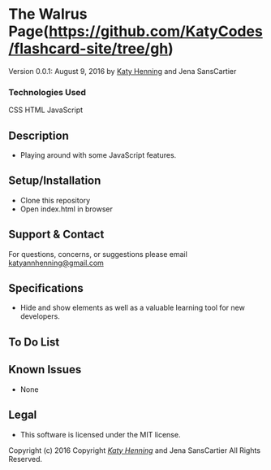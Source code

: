 # The Walrus Page(https://github.com/KatyCodes/flashcard-site/tree/gh)
Version 0.0.1: August 9, 2016
by [Katy Henning](https://katycodes.github.io/portfolio) and Jena SansCartier

### Technologies Used
CSS HTML JavaScript

## Description
* Playing around with some JavaScript features.

## Setup/Installation

* Clone this repository
* Open index.html in browser

## Support & Contact
For questions, concerns, or suggestions please email katyannhenning@gmail.com

## Specifications
* Hide and show elements as well as a valuable learning tool for new developers.

## To Do List


## Known Issues
* None

## Legal
* This software is licensed under the MIT license.


Copyright (c) 2016 Copyright _[Katy Henning](https://katycodes.github.io/portfolio)_ and Jena SansCartier All Rights Reserved.
